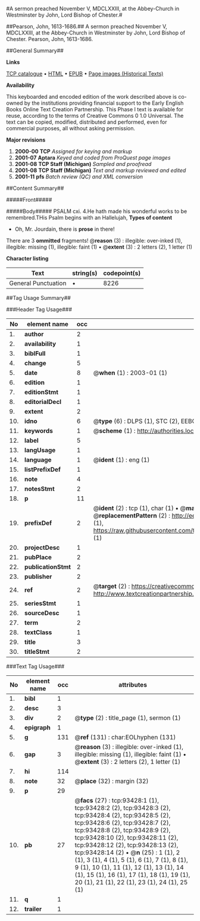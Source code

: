 #A sermon preached November V, MDCLXXIII, at the Abbey-Church in Westminster by John, Lord Bishop of Chester.#

##Pearson, John, 1613-1686.##
A sermon preached November V, MDCLXXIII, at the Abbey-Church in Westminster by John, Lord Bishop of Chester.
Pearson, John, 1613-1686.

##General Summary##

**Links**

[TCP catalogue](http://www.ota.ox.ac.uk/tcp/)  • 
[HTML](http://tei.it.ox.ac.uk/tcp/Texts-HTML/free/A53/A53899.html)  • 
[EPUB](http://tei.it.ox.ac.uk/tcp/Texts-EPUB/free/A53/A53899.epub) • 
[Page images (Historical Texts)](https://data.historicaltexts.jisc.ac.uk/view?pubId=eebo-12755863e&pageId=eebo-12755863e-93428-1)

**Availability**

This keyboarded and encoded edition of the
	       work described above is co-owned by the institutions
	       providing financial support to the Early English Books
	       Online Text Creation Partnership. This Phase I text is
	       available for reuse, according to the terms of Creative
	       Commons 0 1.0 Universal. The text can be copied,
	       modified, distributed and performed, even for
	       commercial purposes, all without asking permission.

**Major revisions**

1. __2000-00__ __TCP__ *Assigned for keying and markup*
1. __2001-07__ __Aptara__ *Keyed and coded from ProQuest page images*
1. __2001-08__ __TCP Staff (Michigan)__ *Sampled and proofread*
1. __2001-08__ __TCP Staff (Michigan)__ *Text and markup reviewed and edited*
1. __2001-11__ __pfs__ *Batch review (QC) and XML conversion*

##Content Summary##

#####Front#####

#####Body#####
PSALM cxi. 4.He hath made his wonderful works to be remembred.THis Psalm begins with an
Hallelujah, 
**Types of content**

  * Oh, Mr. Jourdain, there is **prose** in there!

There are 3 **ommitted** fragments! 
 @__reason__ (3) : illegible: over-inked (1), illegible: missing (1), illegible: faint (1)  •  @__extent__ (3) : 2 letters (2), 1 letter (1)

**Character listing**


|Text|string(s)|codepoint(s)|
|---|---|---|
|General Punctuation|•|8226|

##Tag Usage Summary##

###Header Tag Usage###

|No|element name|occ|attributes|
|---|---|---|---|
|1.|__author__|2||
|2.|__availability__|1||
|3.|__biblFull__|1||
|4.|__change__|5||
|5.|__date__|8| @__when__ (1) : 2003-01 (1)|
|6.|__edition__|1||
|7.|__editionStmt__|1||
|8.|__editorialDecl__|1||
|9.|__extent__|2||
|10.|__idno__|6| @__type__ (6) : DLPS (1), STC (2), EEBO-CITATION (1), OCLC (1), VID (1)|
|11.|__keywords__|1| @__scheme__ (1) : http://authorities.loc.gov/ (1)|
|12.|__label__|5||
|13.|__langUsage__|1||
|14.|__language__|1| @__ident__ (1) : eng (1)|
|15.|__listPrefixDef__|1||
|16.|__note__|4||
|17.|__notesStmt__|2||
|18.|__p__|11||
|19.|__prefixDef__|2| @__ident__ (2) : tcp (1), char (1)  •  @__matchPattern__ (2) : ([0-9\-]+):([0-9IVX]+) (1), (.+) (1)  •  @__replacementPattern__ (2) : http://eebo.chadwyck.com/downloadtiff?vid=$1&page=$2 (1), https://raw.githubusercontent.com/textcreationpartnership/Texts/master/tcpchars.xml#$1 (1)|
|20.|__projectDesc__|1||
|21.|__pubPlace__|2||
|22.|__publicationStmt__|2||
|23.|__publisher__|2||
|24.|__ref__|2| @__target__ (2) : https://creativecommons.org/publicdomain/zero/1.0/ (1), http://www.textcreationpartnership.org/docs/. (1)|
|25.|__seriesStmt__|1||
|26.|__sourceDesc__|1||
|27.|__term__|2||
|28.|__textClass__|1||
|29.|__title__|3||
|30.|__titleStmt__|2||


###Text Tag Usage###

|No|element name|occ|attributes|
|---|---|---|---|
|1.|__bibl__|1||
|2.|__desc__|3||
|3.|__div__|2| @__type__ (2) : title_page (1), sermon (1)|
|4.|__epigraph__|1||
|5.|__g__|131| @__ref__ (131) : char:EOLhyphen (131)|
|6.|__gap__|3| @__reason__ (3) : illegible: over-inked (1), illegible: missing (1), illegible: faint (1)  •  @__extent__ (3) : 2 letters (2), 1 letter (1)|
|7.|__hi__|114||
|8.|__note__|32| @__place__ (32) : margin (32)|
|9.|__p__|29||
|10.|__pb__|27| @__facs__ (27) : tcp:93428:1 (1), tcp:93428:2 (2), tcp:93428:3 (2), tcp:93428:4 (2), tcp:93428:5 (2), tcp:93428:6 (2), tcp:93428:7 (2), tcp:93428:8 (2), tcp:93428:9 (2), tcp:93428:10 (2), tcp:93428:11 (2), tcp:93428:12 (2), tcp:93428:13 (2), tcp:93428:14 (2)  •  @__n__ (25) : 1 (1), 2 (1), 3 (1), 4 (1), 5 (1), 6 (1), 7 (1), 8 (1), 9 (1), 10 (1), 11 (1), 12 (1), 13 (1), 14 (1), 15 (1), 16 (1), 17 (1), 18 (1), 19 (1), 20 (1), 21 (1), 22 (1), 23 (1), 24 (1), 25 (1)|
|11.|__q__|1||
|12.|__trailer__|1||
